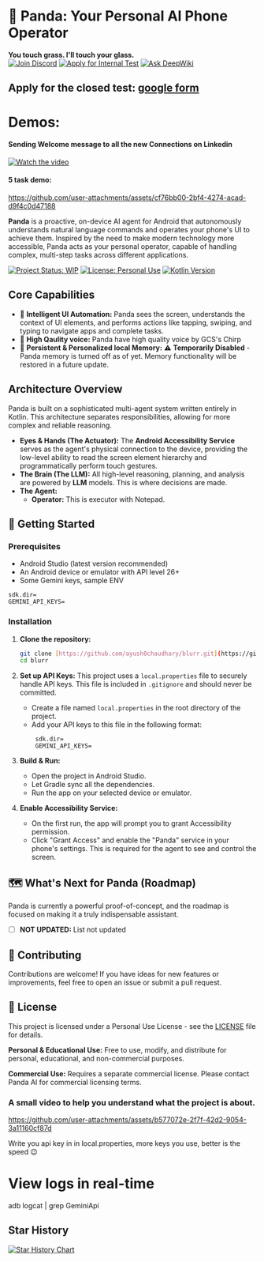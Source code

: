# 🐼 Panda: Your Personal AI Phone Operator  
**You touch grass. I'll touch your glass.**  
[![Join Discord](https://img.shields.io/badge/Join%20Discord-5865F2?style=for-the-badge&logo=discord&logoColor=white)](https://discord.gg/b2hxFNXvWk)
[![Apply for Internal Test](https://img.shields.io/badge/Apply%20Now%20For%20Closed%20Testing-34A853?style=for-the-badge&logo=googleforms&logoColor=white)](https://docs.google.com/forms/d/e/1FAIpQLScgviOQ13T8Z5sYD6KOLAPex4H_St0ubWNmuRIsXweFzRVrSw/viewform?usp=dialog)
[![Ask DeepWiki](https://deepwiki.com/badge.svg)](https://deepwiki.com/Ayush0Chaudhary/blurr)

Apply for the closed test: [google form](https://docs.google.com/forms/d/e/1FAIpQLScgviOQ13T8Z5sYD6KOLAPex4H_St0ubWNmuRIsXweFzRVrSw/viewform?usp=dialog)
---

# Demos:
#### Sending Welcome message to all the new Connections on Linkedin
 [![Watch the video](https://img.youtube.com/vi/JO_EWFYJJjA/hqdefault.jpg)](https://www.youtube.com/embed/JO_EWFYJJjA)


#### 5 task demo: 
https://github.com/user-attachments/assets/cf76bb00-2bf4-4274-acad-d9f4c0d47188


**Panda** is a proactive, on-device AI agent for Android that autonomously understands natural language commands and operates your phone's UI to achieve them. Inspired by the need to make modern technology more accessible, Panda acts as your personal operator, capable of handling complex, multi-step tasks across different applications.

[![Project Status: WIP](https://img.shields.io/badge/project%20status-wip-yellow.svg)](https://wip.vost.pt/)
[![License: Personal Use](https://img.shields.io/badge/License-Personal%20Use%20Only-red.svg)](./LICENSE)
[![Kotlin Version](https://img.shields.io/badge/Kotlin-1.9.22-7F52FF.svg?logo=kotlin)](https://kotlinlang.org)

## Core Capabilities

* 🧠 **Intelligent UI Automation:** Panda sees the screen, understands the context of UI elements, and performs actions like tapping, swiping, and typing to navigate apps and complete tasks.
* 📢 **High Qaulity voice:** Panda have high quality voice by GCS's Chirp  
* 💾 **Persistent & Personalized local Memory:** ⚠️ **Temporarily Disabled** - Panda memory is turned off as of yet. Memory functionality will be restored in a future update.

## Architecture Overview

Panda is built on a sophisticated multi-agent system written entirely in Kotlin. This architecture separates responsibilities, allowing for more complex and reliable reasoning.

* **Eyes & Hands (The Actuator):** The **Android Accessibility Service** serves as the agent's physical connection to the device, providing the low-level ability to read the screen element hierarchy and programmatically perform touch gestures.
* **The Brain (The LLM):** All high-level reasoning, planning, and analysis are powered by **LLM** models. This is where decisions are made.
* **The Agent:**
    * **Operator:** This is executor with Notepad.


## 🚀 Getting Started

### Prerequisites
* Android Studio (latest version recommended)
* An Android device or emulator with API level 26+
* Some Gemini keys, sample ENV
```
sdk.dir=
GEMINI_API_KEYS=
```

### Installation

1.  **Clone the repository:**
    ```bash
    git clone [https://github.com/ayush0chaudhary/blurr.git](https://github.com/ayush0chaudhary/blurr.git)
    cd blurr
    ```

2.  **Set up API Keys:**
    This project uses a `local.properties` file to securely handle API keys. This file is included in `.gitignore` and should never be committed.
    * Create a file named `local.properties` in the root directory of the project.
    * Add your API keys to this file in the following format:
        ```properties
         sdk.dir=
         GEMINI_API_KEYS=
        ```

3.  **Build & Run:**
    * Open the project in Android Studio.
    * Let Gradle sync all the dependencies.
    * Run the app on your selected device or emulator.

4.  **Enable Accessibility Service:**
    * On the first run, the app will prompt you to grant Accessibility permission.
    * Click "Grant Access" and enable the "Panda" service in your phone's settings. This is required for the agent to see and control the screen.

## 🗺️ What's Next for Panda (Roadmap)

Panda is currently a powerful proof-of-concept, and the roadmap is focused on making it a truly indispensable assistant.

* [ ] **NOT UPDATED:** List not updated

## 🤝 Contributing

Contributions are welcome! If you have ideas for new features or improvements, feel free to open an issue or submit a pull request.

## 📜 License

This project is licensed under a Personal Use License - see the [LICENSE](LICENSE) file for details.

**Personal & Educational Use:** Free to use, modify, and distribute for personal, educational, and non-commercial purposes.

**Commercial Use:** Requires a separate commercial license. Please contact Panda AI for commercial licensing terms.

### A small video to help you understand what the project is about. 
https://github.com/user-attachments/assets/b577072e-2f7f-42d2-9054-3a11160cf87d

Write you api key in in local.properties, more keys you use, better is the speed 😉

# View logs in real-time
adb logcat | grep GeminiApi

## Star History

[![Star History Chart](https://api.star-history.com/svg?repos=Ayush0Chaudhary/blurr&type=Timeline)](https://www.star-history.com/#Ayush0Chaudhary/blurr&Timeline)

